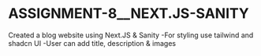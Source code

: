 # ASSIGNMENT-8__NEXT.JS-SANITY
Created a blog website using Next.JS &amp; Sanity -For styling use tailwind and shadcn UI -User can add title, description &amp; images
